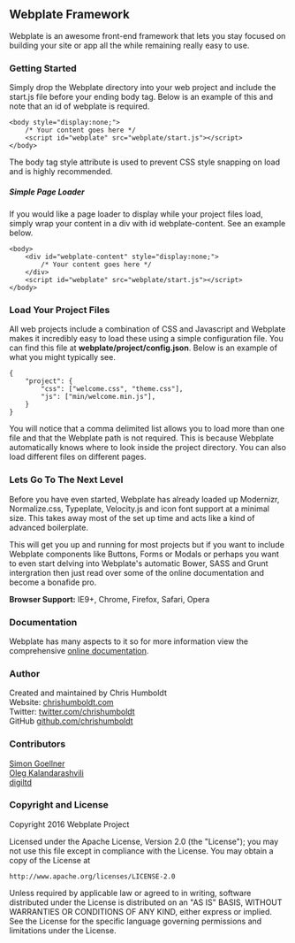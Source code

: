 ## Webplate Framework
Webplate is an awesome front-end framework that lets you stay focused on building your site or app all the while remaining really easy to use.


### Getting Started
Simply drop the Webplate directory into your web project and include the start.js file before your ending body tag. Below is an example of this and note that an id of webplate is required.
```
<body style="display:none;">
    /* Your content goes here */
    <script id="webplate" src="webplate/start.js"></script>
</body>
```
The body tag style attribute is used to prevent CSS style snapping on load and is highly recommended.

##### Simple Page Loader
If you would like a page loader to display while your project files load, simply wrap your content in a div with id webplate-content. See an example below.
```
<body>
    <div id="webplate-content" style="display:none;">
        /* Your content goes here */
    </div>
    <script id="webplate" src="webplate/start.js"></script>
</body>
```


### Load Your Project Files
All web projects include a combination of CSS and Javascript and Webplate makes it incredibly easy to load these using a simple configuration file. You can find this file at <b>webplate/project/config.json</b>. Below is an example of what you might typically see.

```
{
    "project": {
        "css": ["welcome.css", "theme.css"],
        "js": ["min/welcome.min.js"],
    }
}
```

You will notice that a comma delimited list allows you to load more than one file and that the Webplate path is not required. This is because Webplate automatically knows where to look inside the project directory. You can also load different files on different pages.


### Lets Go To The Next Level
Before you have even started, Webplate has already loaded up Modernizr, Normalize.css, Typeplate, Velocity.js and icon font support at a minimal size. This takes away most of the set up time and acts like a kind of advanced boilerplate.

This will get you up and running for most projects but if you want to include Webplate components like Buttons, Forms or Modals or perhaps you want to even start delving into Webplate's automatic Bower, SASS and Grunt intergration then just read over some of the online documentation and become a bonafide pro.

<b>Browser Support:</b> IE9+, Chrome, Firefox, Safari, Opera


### Documentation
Webplate has many aspects to it so for more information view the comprehensive [online documentation](http://localhost/getwebplate.com/#/documentation/what-you-got/).


### Author
Created and maintained by Chris Humboldt<br>
Website: <a href="http://chrishumboldt.com/">chrishumboldt.com</a><br>
Twitter: <a href="https://twitter.com/chrishumboldt">twitter.com/chrishumboldt</a><br>
GitHub <a href="https://github.com/chrishumboldt">github.com/chrishumboldt</a><br>


### Contributors
<a href="https://github.com/simeydotme">Simon Goellner</a><br>
<a href="https://github.com/V1RTUOZ">Oleg Kalandarashvili</a><br>
<a href="https://github.com/digiltd">digiltd</a>


### Copyright and License
Copyright 2016 Webplate Project

Licensed under the Apache License, Version 2.0 (the "License");
you may not use this file except in compliance with the License.
You may obtain a copy of the License at

    http://www.apache.org/licenses/LICENSE-2.0

Unless required by applicable law or agreed to in writing, software
distributed under the License is distributed on an "AS IS" BASIS,
WITHOUT WARRANTIES OR CONDITIONS OF ANY KIND, either express or implied.
See the License for the specific language governing permissions and
limitations under the License.
